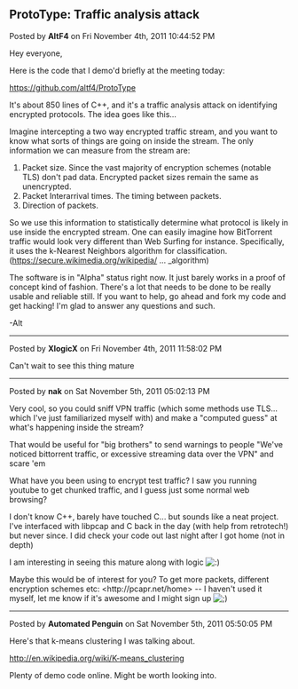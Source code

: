 ## ProtoType: Traffic analysis attack
Posted by **AltF4** on Fri November 4th, 2011 10:44:52 PM

Hey everyone,

Here is the code that I demo'd briefly at the meeting today:

<!-- m --><a class="postlink" href="https://github.com/altf4/ProtoType">https://github.com/altf4/ProtoType</a><!-- m -->

It's about 850 lines of C++, and it's a traffic analysis attack on identifying encrypted protocols. The idea goes like this...

Imagine intercepting a two way encrypted traffic stream, and you want to know what sorts of things are going on inside the stream. The only information we can measure from the stream are:

1) Packet size. Since the vast majority of encryption schemes (notable TLS) don't pad data. Encrypted packet sizes remain the same as unencrypted.
2) Packet Interarrival times. The timing between packets. 
3) Direction of packets. 

So we use this information to statistically determine what protocol is likely in use inside the encrypted stream. One can easily imagine how BitTorrent traffic would look very different than Web Surfing for instance. Specifically, it uses the k-Nearest Neighbors algorithm for classification. 
(<!-- m --><a class="postlink" href="https://secure.wikimedia.org/wikipedia/en/wiki/K-nearest_neighbor_algorithm">https://secure.wikimedia.org/wikipedia/ ... _algorithm</a><!-- m -->)

The software is in &quot;Alpha&quot; status right now. It just barely works in a proof of concept kind of fashion. There's a lot that needs to be done to be really usable and reliable still. If you want to help, go ahead and fork my code and get hacking! I'm glad to answer any questions and such. 

-Alt

--------------------------------------------------------------------------------

Posted by **XlogicX** on Fri November 4th, 2011 11:58:02 PM

Can't wait to see this thing mature

--------------------------------------------------------------------------------

Posted by **nak** on Sat November 5th, 2011 05:02:13 PM

Very cool, so you could sniff VPN traffic (which some methods use TLS... which I've just familiarized myself with) and make a &quot;computed guess&quot; at what's happening inside the stream?

That would be useful for &quot;big brothers&quot; to send warnings to people &quot;We've noticed bittorrent traffic, or excessive streaming data over the VPN&quot; and scare 'em

What have you been using to encrypt test traffic? I saw you running youtube to get chunked traffic, and I guess just some normal web browsing?

I don't know C++, barely have touched C... but sounds like a neat project. I've interfaced with libpcap and C back in the day (with help from retrotech!) but never since.  I did check your code out last night after I got home (not in depth)

I am interesting in seeing this mature along with logic <!-- s:) --><img src="{SMILIES_PATH}/icon_e_smile.gif" alt=":)" title="Smile" /><!-- s:) -->

Maybe this would be of interest for you? To get more packets, different encryption schemes etc: <http&#58;//pcapr&#46;net/home> -- I haven't used it myself, let me know if it's awesome and I might sign up <!-- s;) --><img src="{SMILIES_PATH}/icon_e_wink.gif" alt=";)" title="Wink" /><!-- s;) -->

--------------------------------------------------------------------------------

Posted by **Automated Penguin** on Sat November 5th, 2011 05:50:05 PM

Here's that k-means clustering I was talking about.

<!-- m --><a class="postlink" href="http://en.wikipedia.org/wiki/K-means_clustering">http://en.wikipedia.org/wiki/K-means_clustering</a><!-- m -->

Plenty of demo code online. Might be worth looking into.
